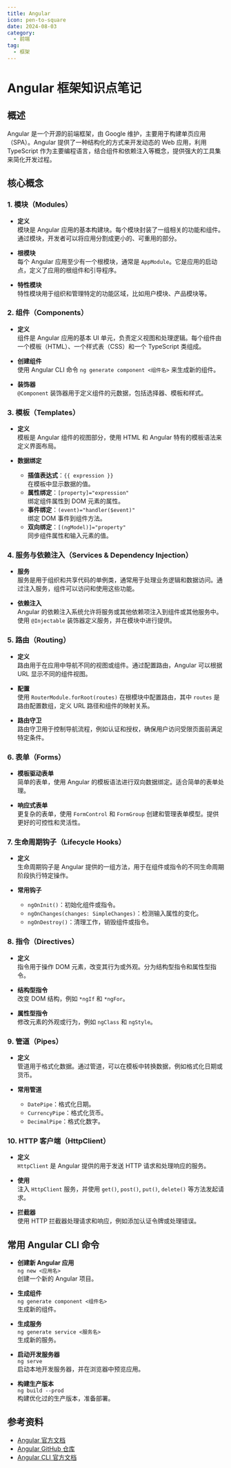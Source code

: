 ```yaml
---
title: Angular
icon: pen-to-square
date: 2024-08-03
category:
  - 前端
tag:
  - 框架
---
```


# Angular 框架知识点笔记

## 概述

Angular 是一个开源的前端框架，由 Google 维护，主要用于构建单页应用（SPA）。Angular 提供了一种结构化的方式来开发动态的 Web 应用，利用 TypeScript 作为主要编程语言，结合组件和依赖注入等概念，提供强大的工具集来简化开发过程。

## 核心概念

### 1. 模块（Modules）

- **定义**  
  模块是 Angular 应用的基本构建块。每个模块封装了一组相关的功能和组件。通过模块，开发者可以将应用分割成更小的、可重用的部分。

- **根模块**  
  每个 Angular 应用至少有一个根模块，通常是 `AppModule`。它是应用的启动点，定义了应用的根组件和引导程序。

- **特性模块**  
  特性模块用于组织和管理特定的功能区域，比如用户模块、产品模块等。

### 2. 组件（Components）

- **定义**  
  组件是 Angular 应用的基本 UI 单元，负责定义视图和处理逻辑。每个组件由一个模板（HTML）、一个样式表（CSS）和一个 TypeScript 类组成。

- **创建组件**  
  使用 Angular CLI 命令 `ng generate component <组件名>` 来生成新的组件。

- **装饰器**  
  `@Component` 装饰器用于定义组件的元数据，包括选择器、模板和样式。

### 3. 模板（Templates）

- **定义**  
  模板是 Angular 组件的视图部分，使用 HTML 和 Angular 特有的模板语法来定义界面布局。

- **数据绑定**  
  - **插值表达式**：`{{ expression }}`  
    在模板中显示数据的值。
  - **属性绑定**：`[property]="expression"`  
    绑定组件属性到 DOM 元素的属性。
  - **事件绑定**：`(event)="handler($event)"`  
    绑定 DOM 事件到组件方法。
  - **双向绑定**：`[(ngModel)]="property"`  
    同步组件属性和输入元素的值。

### 4. 服务与依赖注入（Services & Dependency Injection）

- **服务**  
  服务是用于组织和共享代码的单例类，通常用于处理业务逻辑和数据访问。通过注入服务，组件可以访问和使用这些功能。

- **依赖注入**  
  Angular 的依赖注入系统允许将服务或其他依赖项注入到组件或其他服务中。使用 `@Injectable` 装饰器定义服务，并在模块中进行提供。

### 5. 路由（Routing）

- **定义**  
  路由用于在应用中导航不同的视图或组件。通过配置路由，Angular 可以根据 URL 显示不同的组件视图。

- **配置**  
  使用 `RouterModule.forRoot(routes)` 在根模块中配置路由，其中 `routes` 是路由配置数组，定义 URL 路径和组件的映射关系。

- **路由守卫**  
  路由守卫用于控制导航流程，例如认证和授权，确保用户访问受限页面前满足特定条件。

### 6. 表单（Forms）

- **模板驱动表单**  
  简单的表单，使用 Angular 的模板语法进行双向数据绑定。适合简单的表单处理。

- **响应式表单**  
  更复杂的表单，使用 `FormControl` 和 `FormGroup` 创建和管理表单模型。提供更好的可控性和灵活性。

### 7. 生命周期钩子（Lifecycle Hooks）

- **定义**  
  生命周期钩子是 Angular 提供的一组方法，用于在组件或指令的不同生命周期阶段执行特定操作。

- **常用钩子**  
  - `ngOnInit()`：初始化组件或指令。
  - `ngOnChanges(changes: SimpleChanges)`：检测输入属性的变化。
  - `ngOnDestroy()`：清理工作，销毁组件或指令。

### 8. 指令（Directives）

- **定义**  
  指令用于操作 DOM 元素，改变其行为或外观。分为结构型指令和属性型指令。

- **结构型指令**  
  改变 DOM 结构，例如 `*ngIf` 和 `*ngFor`。

- **属性型指令**  
  修改元素的外观或行为，例如 `ngClass` 和 `ngStyle`。

### 9. 管道（Pipes）

- **定义**  
  管道用于格式化数据。通过管道，可以在模板中转换数据，例如格式化日期或货币。

- **常用管道**  
  - `DatePipe`：格式化日期。
  - `CurrencyPipe`：格式化货币。
  - `DecimalPipe`：格式化数字。

### 10. HTTP 客户端（HttpClient）

- **定义**  
  `HttpClient` 是 Angular 提供的用于发送 HTTP 请求和处理响应的服务。

- **使用**  
  注入 `HttpClient` 服务，并使用 `get()`, `post()`, `put()`, `delete()` 等方法发起请求。

- **拦截器**  
  使用 HTTP 拦截器处理请求和响应，例如添加认证令牌或处理错误。

## 常用 Angular CLI 命令

- **创建新 Angular 应用**  
  `ng new <应用名>`  
  创建一个新的 Angular 项目。

- **生成组件**  
  `ng generate component <组件名>`  
  生成新的组件。

- **生成服务**  
  `ng generate service <服务名>`  
  生成新的服务。

- **启动开发服务器**  
  `ng serve`  
  启动本地开发服务器，并在浏览器中预览应用。

- **构建生产版本**  
  `ng build --prod`  
  构建优化过的生产版本，准备部署。

## 参考资料

- [Angular 官方文档](https://angular.io/docs)
- [Angular GitHub 仓库](https://github.com/angular/angular)
- [Angular CLI 官方文档](https://angular.io/cli)



